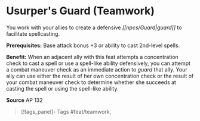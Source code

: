﻿---
cssclass: [feats]

---
# Usurper's Guard (Teamwork)

You work with your allies to create a defensive _[[npcs/Guard|guard]]_ to facilitate spellcasting.

**Prerequisites:** Base attack bonus +3 or ability to cast 2nd-level spells.

**Benefit:** When an adjacent ally with this feat attempts a concentration check to cast a spell or use a spell-like ability defensively, you can attempt a combat maneuver check as an immediate action to _guard_ that ally. Your ally can use either the result of her own concentration check or the result of your combat maneuver check to determine whether she succeeds at casting the spell or using the spell-like ability.

**Source** AP 132
>[!tags_panel]- Tags
> #feat/teamwork, 
